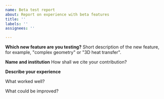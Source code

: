 ```yaml
---
name: Beta test report
about: Report on experience with beta features
title: ''
labels: ''
assignees: ''

---
```


**Which new feature are you testing?**
Short description of the new feature, for example, "complex geometry" or "3D heat transfer".

**Name and institution**
How shall we cite your contribution?

**Describe your experience**

What worked well?

What could be improved?


